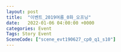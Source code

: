 ```yaml
---
layout: post
title:  "이벤트_2019여름_0화_오프닝"
date:   2022-01-06 04:00:00 +0000
categories: Event
Tags: Story Event
SceneCode: ["scene_evt190627_cp0_q1_s10"]
---
```

